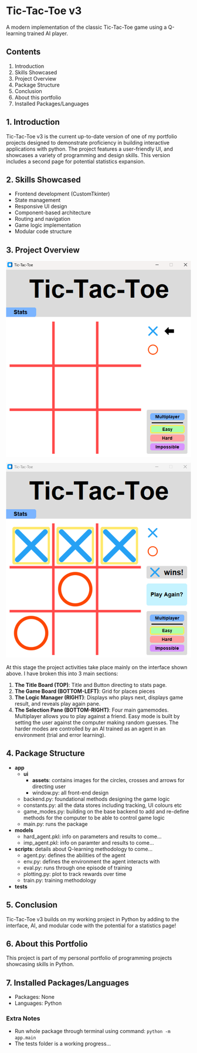 # Tic-Tac-Toe v3

A modern implementation of the classic Tic-Tac-Toe game using a Q-learning trained AI player.

## Contents
1. Introduction
2. Skills Showcased
3. Project Overview
4. Package Structure
5. Conclusion
6. About this portfolio
7. Installed Packages/Languages

## 1. Introduction

Tic-Tac-Toe v3 is the current up-to-date version of one of my portfolio projects designed to demonstrate proficiency in building interactive applications with python. The project features a user-friendly UI, and showcases a variety of programming and design skills. This version includes a second page for potential statistics expansion.

## 2. Skills Showcased

- Frontend development (CustomTkinter)
- State management
- Responsive UI design
- Component-based architecture
- Routing and navigation
- Game logic implementation
- Modular code structure

## 3. Project Overview

![TicTacToeInterface](/images/TicTacToeInterface.png)

![TicTacToeInterface](/images/winner.png)

At this stage the project activities take place mainly on the interface shown above. I have broken this into 3 main sections:

1. **The Title Board (TOP)**: Title and Button directing to stats page.
2. **The Game Board (BOTTOM-LEFT)**: Grid for places pieces
3. **The Logic Manager (RIGHT)**: Displays who plays next, displays game result, and reveals play again pane.
4. **The Selection Pane (BOTTOM-RIGHT)**: Four main gamemodes. Multiplayer allows you to play against a friend. Easy mode is built by setting the user against the computer making random guesses. The harder modes are controlled by an AI trained as an agent in an environment (trial and error learning).

## 4. Package Structure
- **app**
    - **ui**
        - **assets**: contains images for the circles, crosses and arrows for directing user
        - window.py: all front-end design
    - backend.py: foundational methods designing the game logic
    - constants.py: all the data stores including tracking, UI colours etc
    - game_modes.py: building on the base backend to add and re-define methods for the computer to be able to control game logic
    - main.py: runs the package
- **models**
    - hard_agent.pkl: info on parameters and results to come...
    - imp_agent.pkl: info on paramter and results to come...
- **scripts**: details about Q-learning methodology to come...
    - agent.py: defines the abilities of the agent
    - env.py: defines the environment the agent interacts with
    - eval.py: runs through one episode of training
    - plotting.py: plot to track rewards over time
    - train.py: training methodology
- **tests**

## 5. Conclusion

Tic-Tac-Toe v3 builds on my working project in Python by adding to the interface, AI, and modular code with the potential for a statistics page!

## 6. About this Portfolio

This project is part of my personal portfolio of programming projects showcasing skills in Python.

## 7. Installed Packages/Languages

- Packages: None
- Languages: Python

### Extra Notes
- Run whole package through terminal using command: `python -m app.main`
- The tests folder is a working progress...